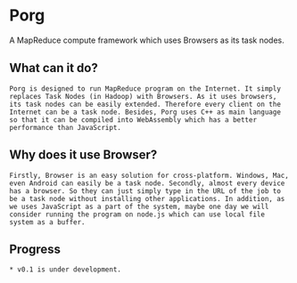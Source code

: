 # Porg
A MapReduce compute framework which uses Browsers as its task nodes.

## What can it do?
    Porg is designed to run MapReduce program on the Internet. It simply replaces Task Nodes (in Hadoop) with Browsers. As it uses browsers, its task nodes can be easily extended. Therefore every client on the Internet can be a task node. Besides, Porg uses C++ as main language so that it can be compiled into WebAssembly which has a better performance than JavaScript.

## Why does it use Browser?
    Firstly, Browser is an easy solution for cross-platform. Windows, Mac, even Android can easily be a task node. Secondly, almost every device has a browser. So they can just simply type in the URL of the job to be a task node without installing other applications. In addition, as we uses JavaScript as a part of the system, maybe one day we will consider running the program on node.js which can use local file system as a buffer.

## Progress
    * v0.1 is under development.

